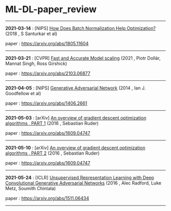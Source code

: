 # ML-DL-paper_review

---

 **2021-03-14** : [NIPS] [How Does Batch Normalization Help Optimization?](http://server.rcv.sejong.ac.kr:8080/2021/03/14/nips-2018-how-does-batch-normalization-help-optimization/) (2018 , S Santurkar et al)
 
 paper : https://arxiv.org/abs/1805.11604
 
 ---
 
**2021-03-21** : [CVPR] [Fast and Accurate Model scaling](http://server.rcv.sejong.ac.kr:8080/2021/03/21/cvpr-2021-fast-and-accurate-model-scaling/) (2021 , Piotr Dollár, Mannat Singh, Ross Girshick)
 
 paper : https://arxiv.org/abs/2103.06877
 
 ---

**2021-04-05** : [NIPS] [Generative Adversarial Network](http://server.rcv.sejong.ac.kr:8080/2021/04/03/nips-generative-adversarial-network-2014-ian-j-goodfellow-et-al/) (2014 , Ian J. Goodfellow et al)
 
 paper : https://arxiv.org/abs/1406.2661
 
 ---
 
 **2021-05-03** : [arXiv] [An overview of gradient descent optimization algorithms , PART 1](http://server.rcv.sejong.ac.kr:8080/2021/05/02/an-overview-of-gradient-descent-optimization-algorithms-part-1/) (2016 , Sebastian Ruder)
 
 paper : https://arxiv.org/abs/1609.04747
 
 ---

 **2021-05-10** : [arXiv] [An overview of gradient descent optimization algorithms , PART 2](http://server.rcv.sejong.ac.kr:8080/2021/05/09/an-overview-of-gradient-descent-optimization-algorithms-part-2/) (2016 , Sebastian Ruder)
 
 paper : https://arxiv.org/abs/1609.04747
 
 ---
 
  **2021-05-24** : [ICLR] [Unsupervised Representation Learning with Deep Convolutional Generative Adversarial Networks](http://server.rcv.sejong.ac.kr:8080/2021/05/23/iclr-2016-unsupervised-representation-learning-with-deep-convolutional-generative-adversarial-networks/) (2016 , Alec Radford, Luke Metz, Soumith Chintala)
 
 paper : https://arxiv.org/abs/1511.06434
 
 ---
